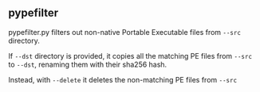 ## pypefilter

pypefilter.py filters out non-native Portable Executable files from `--src` directory.

If `--dst` directory is provided, it copies all the matching PE files from `--src` to `--dst`, renaming them with their sha256 hash.

Instead, with `--delete` it deletes the non-matching PE files from `--src`
